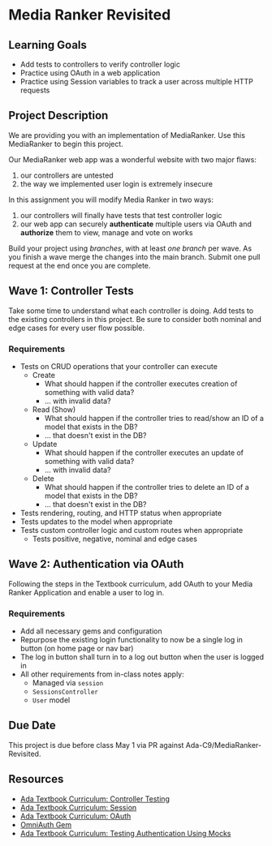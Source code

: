 # Media Ranker Revisited

## Learning Goals
- Add tests to controllers to verify controller logic
- Practice using OAuth in a web application
- Practice using Session variables to track a user across multiple HTTP requests

## Project Description

We are providing you with an implementation of MediaRanker. Use this MediaRanker to begin this project.

Our MediaRanker web app was a wonderful website with two major flaws:
1. our controllers are untested
1. the way we implemented user login is extremely insecure

In this assignment you will modify Media Ranker in two ways:
1. our controllers will finally have tests that test controller logic
1. our web app can securely **authenticate** multiple users via OAuth and **authorize** them to view, manage and vote on works

Build your project using _branches_, with at least _one branch_ per wave.  As you finish a wave merge the changes into the main branch. Submit one pull request at the end once you are complete.

## Wave 1: Controller Tests

Take some time to understand what each controller is doing. Add tests to the existing controllers in this project. Be sure to consider both nominal and edge cases for every user flow possible.

### Requirements
- Tests on CRUD operations that your controller can execute
  - Create
    - What should happen if the controller executes creation of something with valid data?
    - ... with invalid data?
  - Read (Show)
    - What should happen if the controller tries to read/show an ID of a model that exists in the DB?
    - ... that doesn't exist in the DB?
  - Update
    - What should happen if the controller executes an update of something with valid data?
    - ... with invalid data?
  - Delete
    - What should happen if the controller tries to delete an ID of a model that exists in the DB?
    - ... that doesn't exist in the DB?
- Tests rendering, routing, and HTTP status when appropriate
- Tests updates to the model when appropriate
- Tests custom controller logic and custom routes when appropriate
  - Tests positive, negative, nominal and edge cases

## Wave 2: Authentication via OAuth

Following the steps in the Textbook curriculum, add OAuth to your Media Ranker Application and enable a user to log in.

### Requirements
- Add all necessary gems and configuration
- Repurpose the existing login functionality to now be a single log in button (on home page or nav bar)
- The log in button shall turn in to a log out button when the user is logged in
- All other requirements from in-class notes apply:
  - Managed via `session`
  - `SessionsController`
  - `User` model


<!-- ## Wave 3: Basic Authorization (Page Access)

In this wave we will create authorization logic to enforce rules that govern what pages on the site users and guests (unauthenticated browsers) can view. The rule we'll use is that guests can only access the main page, and all logged-in users can access the show and index pages for all categories of work.

### Requirements
-  Ensure that users who are not logged in can see *only* the main page with the spotlight and top 10 items. No other pages should be viewable by the guest user.
-  Ensure that users who are logged in can see the rest of the pages.
- Full unit testing around authentication using mocks


## Optional Wave 4: Advanced Authorization (Ownership)

Create advanced authorization logic to enforce rules that govern what _changes_ users can make to the site's data. The rules here are more complex than for accessing pages:
- Guests cannot change any data on the site
- All logged-in users can add new works to the site
  - Those works are owned by the user that created them
- The user who owns a given work can:
  - Edit that work
  - Delete that work

### Tasks
- Modify the edit and delete functionality to ensure that users can only change works they are associated with.
  - Consider how this could be implemented at the model layer.
- Do some research into how to use Google or another OAuth provider for authentication and use that provider. -->

## Due Date
This project is due before class May 1 via PR against Ada-C9/MediaRanker-Revisited.

## Resources
- [Ada Textbook Curriculum: Controller Testing](https://github.com/Ada-Developers-Academy/textbook-curriculum/blob/master/08-rails/test-controllers.md)
-  [Ada Textbook Curriculum: Session](https://github.com/Ada-Developers-Academy/textbook-curriculum/blob/master/09-intermediate-rails/session.md)
- [Ada Textbook Curriculum: OAuth](https://github.com/Ada-Developers-Academy/textbook-curriculum/blob/master/09-intermediate-rails/oauth.md)
-  [OmniAuth Gem](https://github.com/omniauth/omniauth)
- [Ada Textbook Curriculum: Testing Authentication Using Mocks](https://github.com/Ada-Developers-Academy/textbook-curriculum/blob/master/09-intermediate-rails/testing-auth.md)
